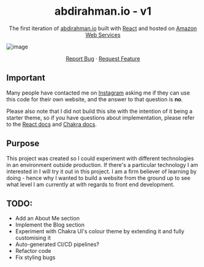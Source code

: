 <h1 align="center">
  abdirahman.io - v1
</h1>

<p align="center">
  The first iteration of <a href="abdirahman.io" target="_blank">abdirahman.io</a> built with <a href="https://reactjs.org/" target="_blank">React</a> and hosted on <a href="https://www.aws.amazon.com/" target="_blank">Amazon Web Services</a>
</p>

![image](https://user-images.githubusercontent.com/45077645/134073932-a575bc21-d75a-4546-9719-d1af86f80630.png)

  <p align="center">
    <a href="https://github.com/abdirahmanjama/portfolio-ui/issues">Report Bug</a>
    ·
    <a href="https://github.com/abdirahmanjama/portfolio/issues">Request Feature</a>
  </p>
</p>


## Important

Many people have contacted me on <a href="https://instagram.com/abdirahmancodes" target="_blank">Instagram</a> asking me if they can use this code for their own website, and the answer to that question is **no**.

Please also note that I did not build this site with the intention of it being a starter theme, so if you have questions about implementation, please refer to the [React docs](https://reactjs.org/) and [Chakra docs](https://chakra-ui.com/).


<!-- ABOUT THE PROJECT -->

## Purpose

This project was created so I could experiment with different technologies in an environment outside production. If there's a particular technology I am interested in I will try it out in this project. I am a firm believer of learning by doing - hence why I wanted to build a website from the ground up to see what level I am currently at with regards to front end development.

## TODO:

- Add an About Me section
- Implement the Blog section
- Experiment with Chakra UI's colour theme by extending it and fully customising it 
- Auto-generated CI/CD pipelines?
- Refactor code 
- Fix styling bugs



